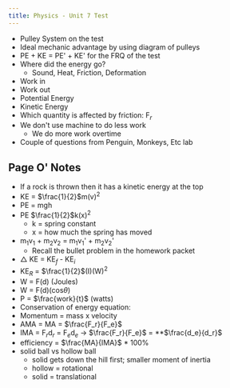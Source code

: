 ```yaml
---
title: Physics - Unit 7 Test
---
```


- Pulley System on the test
- Ideal mechanic advantage by using diagram of pulleys
- PE + KE = PE' + KE' for the FRQ of the test
- Where did the energy go?
	- Sound, Heat, Friction, Deformation
- Work in 
- Work out
- Potential Energy
- Kinetic Energy
- Which quantity is affected by friction: F$_r$ 
- We don't use machine to do less work
	- We do more work overtime
- Couple of questions from Penguin, Monkeys, Etc lab

## Page O' Notes

- If a rock is thrown then it has a kinetic energy at the top
- KE = $\frac{1}{2}$m(v)$^2$
- PE = mgh
- PE $\frac{1}{2}$k(x)$^2$ 
	- k = spring constant
	- x = how much the spring has moved
- m$_1$v$_1$ + m$_2$v$_2$ = m$_1$v$_1$' + m$_2$v$_2$'
	- Recall the bullet problem in the homework packet
- $\triangle$ KE = KE$_f$ - KE$_i$
- KE$_R$ = $\frac{1}{2}$(I)(W)$^2$
- W = F(d) (Joules)
- W = F(d)(cos$\theta$)
- P = $\frac{work}{t}$ (watts)
- Conservation of energy equation:  
- Momentum = mass x velocity
- AMA = MA = $\frac{F_r}{F_e}$
- IMA = F$_r$d$_r$ = F$_e$d$_e$ -> $\frac{F_r}{F_e}$ = **$\frac{d_e}{d_r}$
- efficiency = $\frac{MA}{IMA}$ * 100%
- solid ball vs hollow ball
	- solid gets down the hill first; smaller moment of inertia
	- hollow = rotational
	- solid = translational